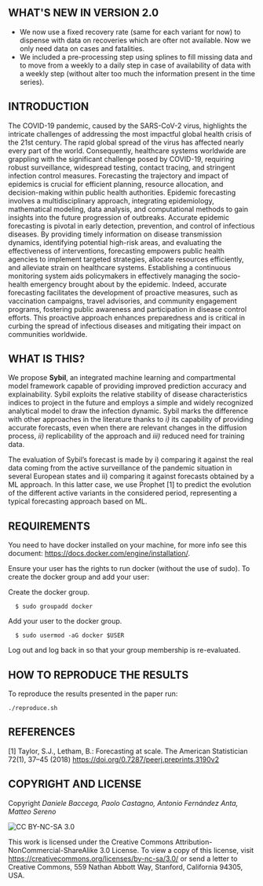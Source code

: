 ## WHAT'S NEW IN VERSION 2.0
- We now use a fixed recovery rate (same for each variant for now) to dispense with data on recoveries which are ofter not available. Now we only need data on cases and fatalities.
- We included a pre-processing step using splines to fill missing data and to move from a weekly to a daily step in case of availability of data with a weekly step (without alter too much the information present in the time series).

## INTRODUCTION
The COVID-19 pandemic, caused by the SARS-CoV-2 virus, highlights the intricate challenges of addressing the most impactful global health crisis of the 21st century. The rapid global spread of the virus has affected nearly every part of the world. Consequently, healthcare systems worldwide are grappling with the significant challenge posed by COVID-19, requiring robust surveillance, widespread testing, contact tracing, and stringent infection control measures. Forecasting the trajectory and impact of epidemics is crucial for efficient planning, resource allocation, and decision-making within public health authorities. Epidemic forecasting involves a multidisciplinary approach, integrating epidemiology, mathematical modeling, data analysis, and computational methods to gain insights into the future progression of outbreaks. Accurate epidemic forecasting is pivotal in early detection, prevention, and control of infectious diseases. By providing timely information on disease transmission dynamics, identifying potential high-risk areas, and evaluating the effectiveness of interventions, forecasting empowers public health agencies to implement targeted strategies, allocate resources efficiently, and alleviate strain on healthcare systems.
Establishing a continuous monitoring system aids policymakers in effectively managing the socio-health emergency brought about by the epidemic. Indeed, accurate forecasting facilitates the development of proactive measures, such as vaccination campaigns, travel advisories, and community engagement programs, fostering public awareness and participation in disease control efforts. This proactive approach enhances preparedness and is critical in curbing the spread of infectious diseases and mitigating their impact on communities worldwide.

## WHAT IS THIS?
We propose **Sybil**, an integrated machine learning and compartmental model framework capable of providing improved prediction accuracy and explainability. Sybil exploits the relative stability of disease characteristics indices to project in the future and employs a simple and widely recognized analytical model to draw the infection dynamic. Sybil marks the difference with other approaches in the literature thanks to _i)_ its capability of providing accurate forecasts, even when there are relevant changes in the diffusion process, _ii)_ replicability of the approach and _iii)_ reduced need for training data.

The evaluation of Sybil’s forecast is made by i) comparing it against the real data coming from the active surveillance of the pandemic situation in several European states and ii) comparing it against forecasts obtained by a ML approach. In this latter
case, we use Prophet [1] to predict the evolution of the different active variants in the considered period, representing a typical forecasting approach based on ML.

## REQUIREMENTS
You need to have docker installed on your machine, for more info see this document: https://docs.docker.com/engine/installation/.

Ensure your user has the rights to run docker (without the use of sudo). To create the docker group and add your user:

Create the docker group.
```
  $ sudo groupadd docker
 ```
 
Add your user to the docker group.
```
  $ sudo usermod -aG docker $USER
```

Log out and log back in so that your group membership is re-evaluated.

## HOW TO REPRODUCE THE RESULTS
To reproduce the results presented in the paper run:
```
./reproduce.sh
```

## REFERENCES
[1] Taylor, S.J., Letham, B.: Forecasting at scale. The American Statistician 72(1), 37–45 (2018) https://doi.org/0.7287/peerj.preprints.3190v2

## COPYRIGHT AND LICENSE
Copyright _Daniele Baccega, Paolo Castagno, Antonio Fernández Anta, Matteo Sereno_

![CC BY-NC-SA 3.0](http://ccl.northwestern.edu/images/creativecommons/byncsa.png)

This work is licensed under the Creative Commons Attribution-NonCommercial-ShareAlike 3.0 License.  To view a copy of this license, visit https://creativecommons.org/licenses/by-nc-sa/3.0/ or send a letter to Creative Commons, 559 Nathan Abbott Way, Stanford, California 94305, USA.

